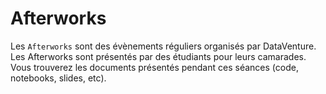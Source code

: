 # Afterworks

Les `Afterworks` sont des évènements réguliers organisés par DataVenture. Les Afterworks sont présentés par des étudiants pour leurs camarades. Vous trouverez les documents présentés pendant ces séances (code, notebooks, slides, etc).
